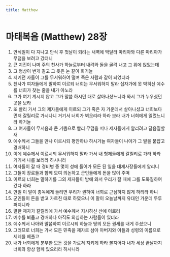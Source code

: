 ```yaml
---
title: Matthew
---
```


# 마태복음 (Matthew) 28장
1. 안식일이 다 지나고 안식 후 첫날이 되려는 새벽에 막달라 마리아와 다른 마리아가 무덤을 보려고 갔더니
1. 큰 지진이 나며 주의 천사가 하늘로부터 내려와 돌을 굴려 내고 그 위에 앉았는데
1. 그 형상이 번개 같고 그 옷은 눈 같이 희거늘
1. 지키던 자들이 그를 무서워하여 떨며 죽은 사람과 같이 되었더라
1. 천사가 여자들에게 말하여 이르되 너희는 무서워하지 말라 십자가에 못 박히신 예수를 너희가 찾는 줄을 내가 아노라
1. 그가 여기 계시지 않고 그가 말씀 하시던 대로 살아나셨느니라 와서 그가 누우셨던 곳을 보라
1. 또 빨리 가서 그의 제자들에게 이르되 그가 죽은 자 가운데서 살아나셨고 너희보다 먼저 갈릴리로 가시나니 거기서 너희가 뵈오리라 하라 보라 내가 너희에게 일렀느니라 하거늘
1. 그 여자들이 무서움과 큰 기쁨으로 빨리 무덤을 떠나 제자들에게 알리려고 달음질할새
1. 예수께서 그들을 만나 이르시되 평안하냐 하시거늘 여자들이 나아가 그 발을 붙잡고 경배하니
1. 이에 예수께서 이르시되 무서워하지 말라 가서 내 형제들에게 갈릴리로 가라 하라 거기서 나를 보리라 하시니라
1. 여자들이 갈 때 경비병 중 몇이 성에 들어가 모든 된 일을 대제사장들에게 알리니
1. 그들이 장로들과 함께 모여 의논하고 군인들에게 돈을 많이 주며
1. 이르되 너희는 말하기를 그의 제자들이 밤에 와서 우리가 잘 때에 그를 도둑질하여 갔다 하라
1. 만일 이 말이 총독에게 들리면 우리가 권하여 너희로 근심하지 않게 하리라 하니
1. 군인들이 돈을 받고 가르친 대로 하였으니 이 말이 오늘날까지 유대인 가운데 두루 퍼지니라
1. 열한 제자가 갈릴리에 가서 예수께서 지시하신 산에 이르러
1. 예수를 뵈옵고 경배하나 아직도 의심하는 사람들이 있더라
1. 예수께서 나아와 말씀하여 이르시되 하늘과 땅의 모든 권세를 내게 주셨으니
1. 그러므로 너희는 가서 모든 민족을 제자로 삼아 아버지와 아들과 성령의 이름으로 세례를 베풀고
1. 내가 너희에게 분부한 모든 것을 가르쳐 지키게 하라 볼지어다 내가 세상 끝날까지 너희와 항상 함께 있으리라 하시니라
